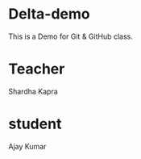 # Delta-demo
This is a Demo for Git &amp; GitHub class.
# Teacher 
Shardha Kapra 
# student
 Ajay Kumar 
